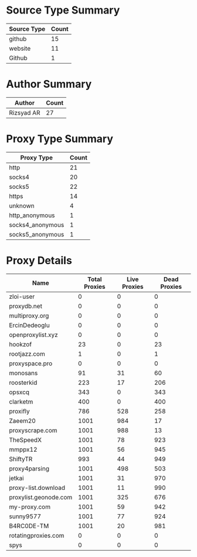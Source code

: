 # Source Type Summary

| Source Type | Count |
|-------------|-------|
| github | 15 |
| website | 11 |
| Github | 1 |


# Author Summary

| Author | Count |
|--------|-------|
| Rizsyad AR | 27 |


# Proxy Type Summary

| Proxy Type | Count |
|------------|-------|
| http | 21 |
| socks4 | 20 |
| socks5 | 22 |
| https | 14 |
| unknown | 4 |
| http_anonymous | 1 |
| socks4_anonymous | 1 |
| socks5_anonymous | 1 |


# Proxy Details

| Name | Total Proxies | Live Proxies | Dead Proxies |
|------|---------------|--------------|---------------|
| zloi-user | 0 | 0 | 0 |
| proxydb.net | 0 | 0 | 0 |
| multiproxy.org | 0 | 0 | 0 |
| ErcinDedeoglu | 0 | 0 | 0 |
| openproxylist.xyz | 0 | 0 | 0 |
| hookzof | 23 | 0 | 23 |
| rootjazz.com | 1 | 0 | 1 |
| proxyspace.pro | 0 | 0 | 0 |
| monosans | 91 | 31 | 60 |
| roosterkid | 223 | 17 | 206 |
| opsxcq | 343 | 0 | 343 |
| clarketm | 400 | 0 | 400 |
| proxifly | 786 | 528 | 258 |
| Zaeem20 | 1001 | 984 | 17 |
| proxyscrape.com | 1001 | 988 | 13 |
| TheSpeedX | 1001 | 78 | 923 |
| mmppx12 | 1001 | 56 | 945 |
| ShiftyTR | 993 | 44 | 949 |
| proxy4parsing | 1001 | 498 | 503 |
| jetkai | 1001 | 31 | 970 |
| proxy-list.download | 1001 | 11 | 990 |
| proxylist.geonode.com | 1001 | 325 | 676 |
| my-proxy.com | 1001 | 59 | 942 |
| sunny9577 | 1001 | 77 | 924 |
| B4RC0DE-TM | 1001 | 20 | 981 |
| rotatingproxies.com | 0 | 0 | 0 |
| spys | 0 | 0 | 0 |
